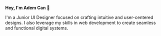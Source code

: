 **Hey, I'm Adem Can** 👋

I'm a Junior UI Designer focused on crafting intuitive and user-centered designs. I also leverage my skills in web development to create seamless and functional digital systems.
